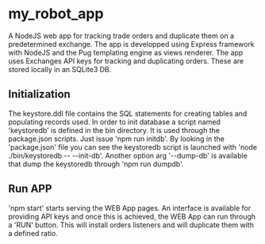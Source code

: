 # my_robot_app

A NodeJS web app for tracking trade orders and duplicate them on a predetermined exchange.
The app is developped using Express framework with NodeJS and the Pug templating engine as
views renderer.
The app uses Exchanges API keys for tracking and duplicating orders. These are stored locally
in an SQLite3 DB.

## Initialization

The keystore.ddl file contains the SQL statements for creating tables and populating records
used.
In order to init database a script named 'keystoredb' is defined in the bin directory. It is
used through the package.json scripts.
Just issue 'npm run initdb'. By looking in the 'package.json' file you can see the keystoredb
script is launched with 'node ./bin/keystoredb -- --init-db'.
Another option arg '--dump-db' is available that dump the keystoredb through 'npm run dumpdb'.

## Run APP

'npm start' starts serving the WEB App pages. An interface is available for providing API keys
and once this is achieved, the WEB App can run through a 'RUN' button.
This will install orders listeners and will duplicate them with a defined ratio.
